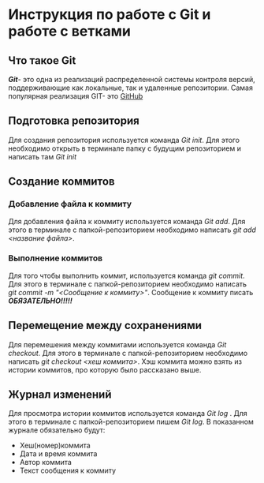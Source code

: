 # Инструкция по работе с Git и работе с ветками

## Что такое Git

***Git***- это одна из реализаций распределенной системы контроля версий, поддерживающие как локальные, так и удаленные репозитории. Самая популярная реализация GIT- это [GitHub](https://github.com)
## Подготовка репозитория

Для создания репозитория используется команда *Git init*. Для этого необходимо открыть в терминале папку с будущим репозиторием и написать там *Git init*


## Создание коммитов

### Добавление файла к коммиту
Для добавления файла к коммиту используется команда  *Git add*. Для этого в терминале с папкой-репозиторием необходимо написать *git add <название файла>*.

### Выполнение коммитов ### 

Для того чтобы выполнить коммит, используется команда *git commit*. Для этого в терминале с папкой-репозиторием необходимо написать *git commit -m "<Сообщение к коммиту>"*. Сообщение к коммиту писать ***ОБЯЗАТЕЛЬНО!!!!!***

## Перемещение между сохранениями
Для перемешения между коммитами используется команда *Git checkout*. Для этого в терминале с папкой-репозиторием необходимо написать *git checkout <хеш коммита>*. Хэш коммита можно взять из истории коммитов, про которую было рассказано выше.


## Журнал изменений

Для просмотра истории коммитов используется команда *Git log* . Для этого в терминале с папкой-репозиторием пишем *Git log*. В показанном журнале обязательно будут:
* Хеш(номер)коммита
* Дата и время коммита
* Автор коммита
* Текст сообщения к коммиту

